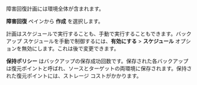 障害回復計画には環境全体が含まれます。

**障害回復** ペインから **作成** を選択します。

計画はスケジュールで実行することも、手動で実行することもできます。バックアップ スケジュールを手動で制御するには、**有効にする** > **スケジュール** オプションを無効にします。これは後で変更できます。

**保持ポリシー** はバックアップの保存成功回数です。保存された各バックアップは復元ポイントと呼ばれ、ソースとターゲットの両環境に保存されます。保持された復元ポイントには、ストレージ コストがかかります。


